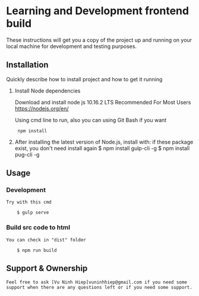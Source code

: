 # Learning and Development frontend build

These instructions will get you a copy of the project up and running on your local machine for development and testing purposes. 

## Installation

Quickly describe how to install project and how to get it running

1. Install Node dependencies

    Download and install node js
    10.16.2 LTS
    Recommended For Most Users
    https://nodejs.org/en/

    Using cmd line to run, also you can using Git Bash if you want

        npm install

2. After installing the latest version of Node.js, install with:
    if these package exist, you don't need install again
        $ npm install gulp-cli -g
        $ npm install pug-cli -g

## Usage

### Development

    Try with this cmd

        $ gulp serve

### Build src code to html
    
    You can check in "dist" folder

        $ npm run build

## Support & Ownership

    Feel free to ask [Vu Ninh Hiep]vuninhhiep@gmail.com if you need some support when there are any questions left or if you need some support.